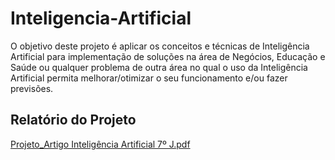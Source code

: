 # Inteligencia-Artificial
O objetivo deste projeto é aplicar os conceitos e técnicas de Inteligência Artificial para implementação de soluções na área de Negócios, Educação e Saúde ou qualquer problema de outra área no qual o uso da Inteligência Artificial permita melhorar/otimizar o seu funcionamento e/ou fazer previsões.

## Relatório do Projeto
[Projeto_Artigo Inteligência Artificial 7º J.pdf](https://github.com/user-attachments/files/22752897/Projeto_Artigo.Inteligencia.Artificial.7.J.pdf)


